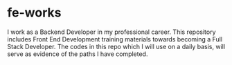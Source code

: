 # fe-works

I work as a Backend Developer in my professional career. 
This repository includes Front End Development training materials towards becoming a Full Stack Developer.
The codes in this repo which I will use on a daily basis, will serve as evidence of the paths I have completed.
